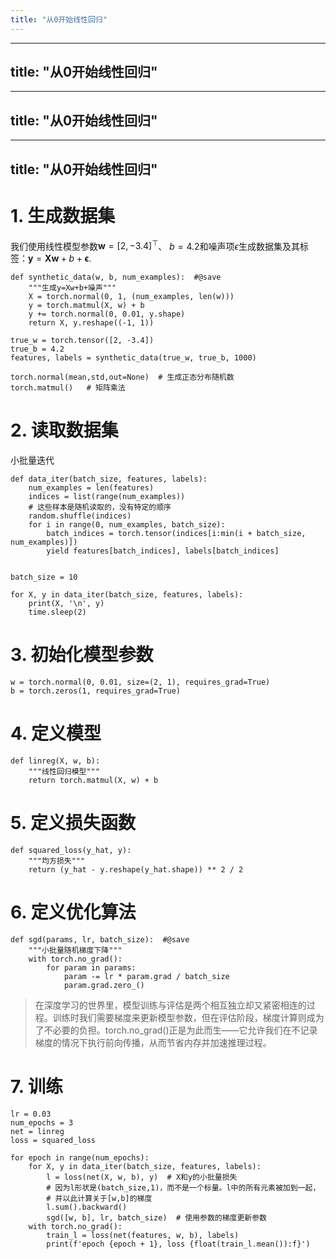```yaml
---
title: "从0开始线性回归"
---
```

---
title: "从0开始线性回归"
---
---
title: "从0开始线性回归"
---
---
title: "从0开始线性回归"
---
# 1. 生成数据集

我们使用线性模型参数$\mathbf{w} = [2, -3.4]^\top$、 $b = 4.2$和噪声项$\epsilon$生成数据集及其标签：$\mathbf{y}= \mathbf{X} \mathbf{w} + b + \mathbf\epsilon.$
```
def synthetic_data(w, b, num_examples):  #@save
    """生成y=Xw+b+噪声"""
    X = torch.normal(0, 1, (num_examples, len(w)))
    y = torch.matmul(X, w) + b
    y += torch.normal(0, 0.01, y.shape)
    return X, y.reshape((-1, 1))

true_w = torch.tensor([2, -3.4])
true_b = 4.2
features, labels = synthetic_data(true_w, true_b, 1000)
```

```
torch.normal(mean,std,out=None)  # 生成正态分布随机数
torch.matmul()   # 矩阵乘法
```

# 2. 读取数据集
小批量迭代
```
def data_iter(batch_size, features, labels):
    num_examples = len(features)
    indices = list(range(num_examples))
    # 这些样本是随机读取的，没有特定的顺序
    random.shuffle(indices)
    for i in range(0, num_examples, batch_size):
        batch_indices = torch.tensor(indices[i:min(i + batch_size, num_examples)])
        yield features[batch_indices], labels[batch_indices]


batch_size = 10

for X, y in data_iter(batch_size, features, labels):
    print(X, '\n', y)
    time.sleep(2)
```

# 3. 初始化模型参数
```
w = torch.normal(0, 0.01, size=(2, 1), requires_grad=True)
b = torch.zeros(1, requires_grad=True)
```

# 4. 定义模型
```
def linreg(X, w, b):
    """线性回归模型"""
    return torch.matmul(X, w) + b
```

# 5. 定义损失函数
```
def squared_loss(y_hat, y):
    """均方损失"""
    return (y_hat - y.reshape(y_hat.shape)) ** 2 / 2
```

# 6. 定义优化算法
```
def sgd(params, lr, batch_size):  #@save
    """小批量随机梯度下降"""
    with torch.no_grad():
        for param in params:
            param -= lr * param.grad / batch_size
            param.grad.zero_()
```

> 在深度学习的世界里，模型训练与评估是两个相互独立却又紧密相连的过程。训练时我们需要梯度来更新模型参数，但在评估阶段，梯度计算则成为了不必要的负担。torch.no_grad()正是为此而生——它允许我们在不记录梯度的情况下执行前向传播，从而节省内存并加速推理过程。

# 7. 训练
```
lr = 0.03
num_epochs = 3
net = linreg
loss = squared_loss

for epoch in range(num_epochs):
    for X, y in data_iter(batch_size, features, labels):
        l = loss(net(X, w, b), y)  # X和y的小批量损失
        # 因为l形状是(batch_size,1)，而不是一个标量。l中的所有元素被加到一起，
        # 并以此计算关于[w,b]的梯度
        l.sum().backward()
        sgd([w, b], lr, batch_size)  # 使用参数的梯度更新参数
    with torch.no_grad():
        train_l = loss(net(features, w, b), labels)
        print(f'epoch {epoch + 1}, loss {float(train_l.mean()):f}')
```